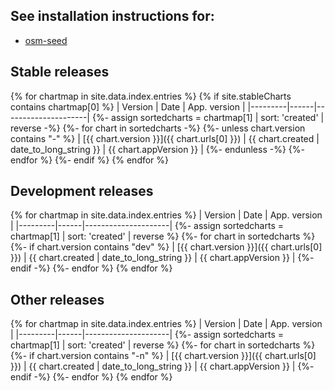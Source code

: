 ## See installation instructions for:

- [osm-seed](https://github.com/developmentseed/osm-seed)

<!-- Jump to:
{%- for chartmap in site.data.index.entries %}
- [Development Releases: {{ chartmap[0] }}](#development-releases-{{ chartmap[0] | slugify }})
{%- endfor %} -->
## Stable releases

{% for chartmap in site.data.index.entries %}
  {% if site.stableCharts contains chartmap[0] %}
| Version | Date | App. version |
|---------|------|---------------------|
    {%- assign sortedcharts = chartmap[1] | sort: 'created' | reverse -%}
    {%- for chart in sortedcharts -%}
      {%- unless chart.version contains "-" %}
| [{{ chart.version }}]({{ chart.urls[0] }}) | {{ chart.created | date_to_long_string }} | {{ chart.appVersion }} |
      {%- endunless -%}
    {%- endfor %}
  {%- endif %}
{% endfor %}

## Development releases

{% for chartmap in site.data.index.entries %}
| Version | Date | App. version |
|---------|------|---------------------|
  {%- assign sortedcharts = chartmap[1] | sort: 'created' | reverse %}
  {%- for chart in sortedcharts %}
    {%- if chart.version contains "dev" %}
| [{{ chart.version }}]({{ chart.urls[0] }}) | {{ chart.created | date_to_long_string }} | {{ chart.appVersion }} |
    {%- endif -%}
  {%- endfor %}
{% endfor %}

## Other releases

{% for chartmap in site.data.index.entries %}
| Version | Date | App. version |
|---------|------|---------------------|
  {%- assign sortedcharts = chartmap[1] | sort: 'created' | reverse %}
  {%- for chart in sortedcharts %}
    {%- if chart.version contains "-n" %}
| [{{ chart.version }}]({{ chart.urls[0] }}) | {{ chart.created | date_to_long_string }} | {{ chart.appVersion }} |
    {%- endif -%}
  {%- endfor %}
{% endfor %}
